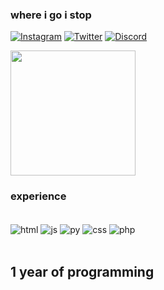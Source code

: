 ### where i go i stop

[![Instagram](https://img.shields.io/badge/Instagram-E4405F?style=for-the-badge&logo=instagram&logoColor=white)](https://www.instagram.com/swilveira/)
[![Twitter](https://img.shields.io/badge/Twitter-1DA1F2?style=for-the-badge&logo=twitter&logoColor=white)](https://twitter.com/abundantbank)
[![Discord](https://img.shields.io/badge/Discord-7289DA?style=for-the-badge&logo=discord&logoColor=white)](@q12s)

<a href="https://github.com/anuraghazra/github-readme-stats">
</a>
<a href="https://github.com/anuraghazra/convoychat">
  <img height=200 align="center" src="https://github-readme-stats.vercel.app/api/top-langs?username=maiorscammer&icons=true&theme=transparent" />
</a> 

### experience

<div style="display: inline_block"><br/>
   <img align="center" alt="html" src="https://img.shields.io/badge/HTML-239120?style=for-the-badge&logo=html5&logoColor=white" />
     <img align="center" alt="js" src="https://img.shields.io/badge/JavaScript-F7DF1E?style=for-the-badge&logo=javascript&logoColor=black" />
       <img align="center" alt="py" src="https://img.shields.io/badge/Python-3776AB?style=for-the-badge&logo=python&logoColor=white" />
         <img align="center" alt="css" src="https://img.shields.io/badge/CSS-239120?&style=for-the-badge&logo=css3&logoColor=white" />
         <img align="center" alt="php" src="https://img.shields.io/badge/PHP-777BB4?style=for-the-badge&logo=php&logoColor=white" />
</div><br/>

## 1 year of programming
